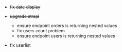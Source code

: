- ~~fix date display~~
- ~~upgrade strapi~~

  - ensure endpoint orders is returning nested values
  - fix users count problem
  - ensure endpoint users is returning nested values

- fix userlist
